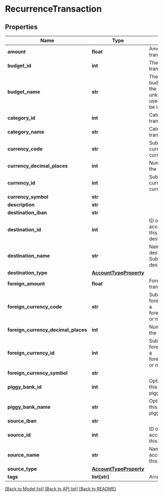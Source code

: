 # RecurrenceTransaction

## Properties
Name | Type | Description | Notes
------------ | ------------- | ------------- | -------------
**amount** | **float** | Amount of the transaction. | 
**budget_id** | **int** | The budget ID for this transaction. | [optional] 
**budget_name** | **str** | The name of the budget to be used. If the budget name is unknown, the ID will be used or the value will be ignored. | [optional] 
**category_id** | **int** | Category ID for this transaction. | [optional] 
**category_name** | **str** | Category name for this transaction. | [optional] 
**currency_code** | **str** | Submit either a currency_id or a currency_code. | [optional] 
**currency_decimal_places** | **int** | Number of decimals in the currency | [optional] 
**currency_id** | **int** | Submit either a currency_id or a currency_code. | [optional] 
**currency_symbol** | **str** |  | [optional] 
**description** | **str** |  | 
**destination_iban** | **str** |  | [optional] 
**destination_id** | **int** | ID of the destination account. Submit either this or destination_name. | [optional] 
**destination_name** | **str** | Name of the destination account. Submit either this or destination_id. | [optional] 
**destination_type** | [**AccountTypeProperty**](AccountTypeProperty.md) |  | [optional] 
**foreign_amount** | **float** | Foreign amount of the transaction. | [optional] 
**foreign_currency_code** | **str** | Submit either a foreign_currency_id or a foreign_currency_code, or neither. | [optional] 
**foreign_currency_decimal_places** | **int** | Number of decimals in the currency | [optional] 
**foreign_currency_id** | **int** | Submit either a foreign_currency_id or a foreign_currency_code, or neither. | [optional] 
**foreign_currency_symbol** | **str** |  | [optional] 
**piggy_bank_id** | **int** | Optional. Use either this or the piggy_bank_name | [optional] 
**piggy_bank_name** | **str** | Optional. Use either this or the piggy_bank_id | [optional] 
**source_iban** | **str** |  | [optional] 
**source_id** | **int** | ID of the source account. Submit either this or source_name. | [optional] 
**source_name** | **str** | Name of the source account. Submit either this or source_id. | [optional] 
**source_type** | [**AccountTypeProperty**](AccountTypeProperty.md) |  | [optional] 
**tags** | **list[str]** | Array of tags. | [optional] 

[[Back to Model list]](../README.md#documentation-for-models) [[Back to API list]](../README.md#documentation-for-api-endpoints) [[Back to README]](../README.md)


